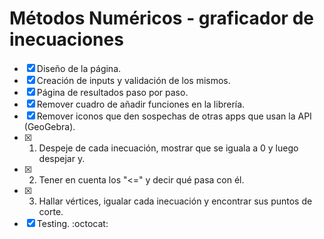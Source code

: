 # Métodos Numéricos - graficador de inecuaciones 
- [x] Diseño de la página.
- [x] Creación de inputs y validación de los mismos.
- [x] Página de resultados paso por paso.
- [x] Remover cuadro de añadir funciones en la librería.
- [x] Remover iconos que den sospechas de otras apps que usan la API (GeoGebra).
- [x] 1. Despeje de cada inecuación, mostrar que se iguala a 0 y luego despejar y.
- [x] 2. Tener en cuenta los "<=" y decir qué pasa con él.
- [x] 3. Hallar vértices, igualar cada inecuación y encontrar sus puntos de corte.
- [x] Testing. :octocat:
